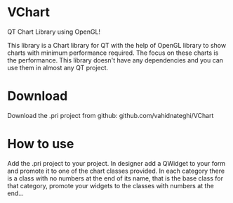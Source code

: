 # VChart
QT Chart Library using OpenGL!

This library is a Chart library for QT with the help of OpenGL library to show charts with minimum performance required. The focus on these charts is the performance.
This library doesn't have any dependencies and you can use them in almost any QT project.


# Download
Download the .pri project from github: github.com/vahidnateghi/VChart

# How to use
Add the .pri project to your project. In designer add a QWidget to your form and promote it to one of the chart classes provided. In each category there is a class with no numbers at the end of its name, that is the base class for that category, promote your widgets to the classes with numbers at the end...
